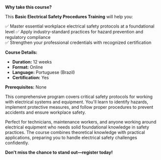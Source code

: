 **Why take this course?**

This **Basic Electrical Safety Procedures Training** will help you:

✅ Master essential workplace electrical safety protocols at a foundational level
✅ Apply industry-standard practices for hazard prevention and regulatory compliance  
✅ Strengthen your professional credentials with recognized certification

**Course Details:**
- **Duration:** 12 weeks
- **Format:** Online
- **Language:** Portuguese (Brazil)
- **Certification:** Yes

**Prerequisites:**
None

This comprehensive program covers critical safety protocols for working with electrical systems and equipment. You'll learn to identify hazards, implement protective measures, and follow proper procedures to prevent accidents and ensure workplace safety.

Perfect for technicians, maintenance workers, and anyone working around electrical equipment who needs solid foundational knowledge in safety practices. The course combines theoretical knowledge with practical applications, preparing you to handle electrical safety challenges confidently.

**Don't miss the chance to stand out—register today!**